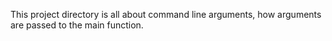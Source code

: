 This project directory is all about command line arguments, how arguments are passed to the main function.
